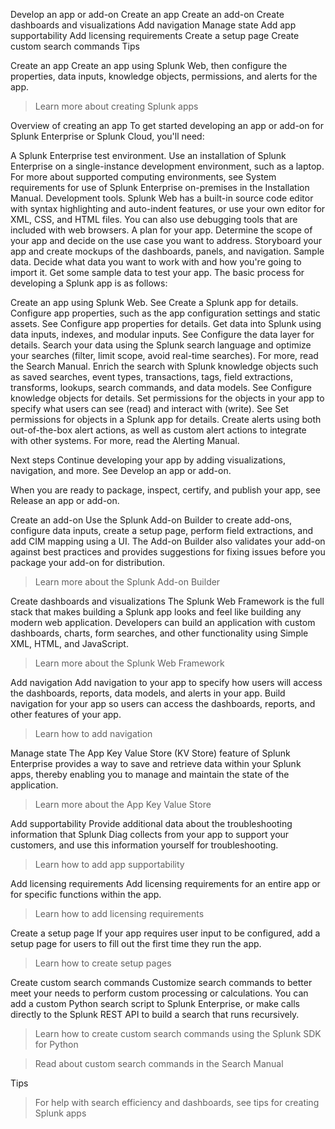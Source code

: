 Develop an app or add-on
Create an app
Create an add-on
Create dashboards and visualizations
Add navigation
Manage state
Add app supportability
Add licensing requirements
Create a setup page
Create custom search commands
Tips
 
Create an app
Create an app using Splunk Web, then configure the properties, data inputs, knowledge objects, permissions, and alerts for the app.

>  Learn more about creating Splunk apps

Overview of creating an app
To get started developing an app or add-on for Splunk Enterprise or Splunk Cloud, you'll need:

A Splunk Enterprise test environment.
Use an installation of Splunk Enterprise on a single-instance development environment, such as a laptop. For more about supported computing environments, see System requirements for use of Splunk Enterprise on-premises in the Installation Manual.
Development tools.
Splunk Web has a built-in source code editor with syntax highlighting and auto-indent features, or use your own editor for XML, CSS, and HTML files. You can also use debugging tools that are included with web browsers.
A plan for your app.
Determine the scope of your app and decide on the use case you want to address. Storyboard your app and create mockups of the dashboards, panels, and navigation.
Sample data.
Decide what data you want to work with and how you're going to import it. Get some sample data to test your app.
The basic process for developing a Splunk app is as follows:

Create an app using Splunk Web. See Create a Splunk app for details.
Configure app properties, such as the app configuration settings and static assets. See Configure app properties for details.
Get data into Splunk using data inputs, indexes, and modular inputs. See Configure the data layer for details.
Search your data using the Splunk search language and optimize your searches (filter, limit scope, avoid real-time searches). For more, read the Search Manual.
Enrich the search with Splunk knowledge objects such as saved searches, event types, transactions, tags, field extractions, transforms, lookups, search commands, and data models. See Configure knowledge objects for details.
Set permissions for the objects in your app to specify what users can see (read) and interact with (write). See Set permissions for objects in a Splunk app for details.
Create alerts using both out-of-the-box alert actions, as well as custom alert actions to integrate with other systems. For more, read the Alerting Manual.

Next steps
Continue developing your app by adding visualizations, navigation, and more. See Develop an app or add-on.

When you are ready to package, inspect, certify, and publish your app, see Release an app or add-on.


 
Create an add-on
Use the Splunk Add-on Builder to create add-ons, configure data inputs, create a setup page, perform field extractions, and add CIM mapping using a UI. The Add-on Builder also validates your add-on against best practices and provides suggestions for fixing issues before you package your add-on for distribution.

>  Learn more about the Splunk Add-on Builder


 
Create dashboards and visualizations
The Splunk Web Framework is the full stack that makes building a Splunk app looks and feel like building any modern web application. Developers can build an application with custom dashboards, charts, form searches, and other functionality using Simple XML, HTML, and JavaScript.

>  Learn more about the Splunk Web Framework


 
Add navigation
Add navigation to your app to specify how users will access the dashboards, reports, data models, and alerts in your app. Build navigation for your app so users can access the dashboards, reports, and other features of your app.

>  Learn how to add navigation


 
Manage state
The App Key Value Store (KV Store) feature of Splunk Enterprise provides a way to save and retrieve data within your Splunk apps, thereby enabling you to manage and maintain the state of the application.

>  Learn more about the App Key Value Store


 
Add supportability
Provide additional data about the troubleshooting information that Splunk Diag collects from your app to support your customers, and use this information yourself for troubleshooting.

>  Learn how to add app supportability


 
Add licensing requirements
Add licensing requirements for an entire app or for specific functions within the app.

>  Learn how to add licensing requirements


 
Create a setup page
If your app requires user input to be configured, add a setup page for users to fill out the first time they run the app.

>  Learn how to create setup pages


 
Create custom search commands
Customize search commands to better meet your needs to perform custom processing or calculations. You can add a custom Python search script to Splunk Enterprise, or make calls directly to the Splunk REST API to build a search that runs recursively.

>  Learn how to create custom search commands using the Splunk SDK for Python

>  Read about custom search commands in the Search Manual


 
Tips
>  For help with search efficiency and dashboards, see tips for creating Splunk apps
